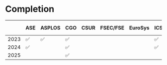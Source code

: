 # Completion

|      | ASE  | ASPLOS | CGO  | CSUR | FSEC/FSE | EuroSys | ICS  | ICSE | ISCA | ISSTA | MICRO | OOPSLA | OSDI | PACT | PLDI | POPL | PPoPP | SC   | TACO | TOCS | TOPLAS | TOSEM | USenix ATC |
| ---- | ---- | ------ | ---- | ---- | -------- | ------- | ---- | ---- | ---- | ----- | ----- | ------ | ---- | ---- | ---- | ---- | ----- | ---- | ---- | ---- | ------ | ----- | ---------- |
| 2023 | ✅    | ✅      | ✅    |      |          |         | ✅    |      | ✅    |       | ✅     |        | ✅    | ✅    |      |      |       |      |      |      |        |       |            |
| 2024 | ✅    |        | ✅    |      |          |         | ✅    |      |      |       |       |        |      |      |      |      |       |      |      |      |        |       |            |
| 2025 |      |        | ✅    |      |          |         |      |      |      |       |       |        |      |      |      |      | ✅     |      |      |      |        |       |            |


